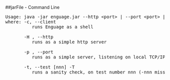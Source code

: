 ##jarFile - Command Line
<pre>
Usage: java -jar enguage.jar --http &lt;port&gt; | --port &lt;port&gt; |  --test [nnn] | --client
where: -c, --client
          runs Enguage as a shell

       -H <port>, --http <port>
          runs as a simple http server
       
       -p <port>, --port <port>
          runs as a simple server, listening on local TCP/IP port number

       -t, --test [nnn] -T <desc>
          runs a sanity check, on test number nnn (-nnn misses out test nnn)
</pre>
